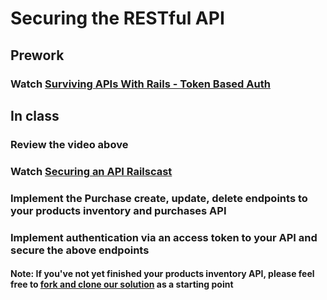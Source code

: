 # Securing the RESTful API

## Prework

### Watch [Surviving APIs With Rails - Token Based Auth](http://railsapis.codeschool.com/levels/6/challenges/7)

## In class

### Review the video above
### Watch [Securing an API Railscast](http://railscasts.com/episodes/352-securing-an-api)
### Implement the Purchase create, update, delete endpoints to your products inventory and purchases API
### Implement authentication via an access token to your API and secure the above endpoints

#### Note: If you've not yet finished your products inventory API, please feel free to [fork and clone our solution](https://github.com/wdi-sf-september-2014/products_inventory_purchases_api) as a starting point